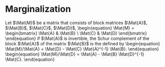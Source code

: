 Marginalization
===============

Let $\Mat{M}$ be a matrix that consists of block matrices $\Mat{A}$, $\Mat{B}$,
$\Mat{C}$, $\Mat{D}$,
\begin{equation}
	\Mat{M} =
	\begin{bmatrix}
		\Mat{A} & \Mat{B} \\
		\Mat{C} & \Mat{D}
	\end{bmatrix}
\end{equation}
if $\Mat{A}$ is invertible, the Schur complement of the block $\Mat{A}$ of the
matrix $\Mat{B}$ is the defined by
\begin{equation}
	\Mat{M}/\Mat{A} = \Mat{D} - \Mat{C} \Mat{A}^{-1} \Mat{B}.
\end{equation}
\begin{equation}
	\Mat{M}/\Mat{D} = \Mat{A} - \Mat{B} \Mat{D}^{-1} \Mat{C}.
\end{equation}

